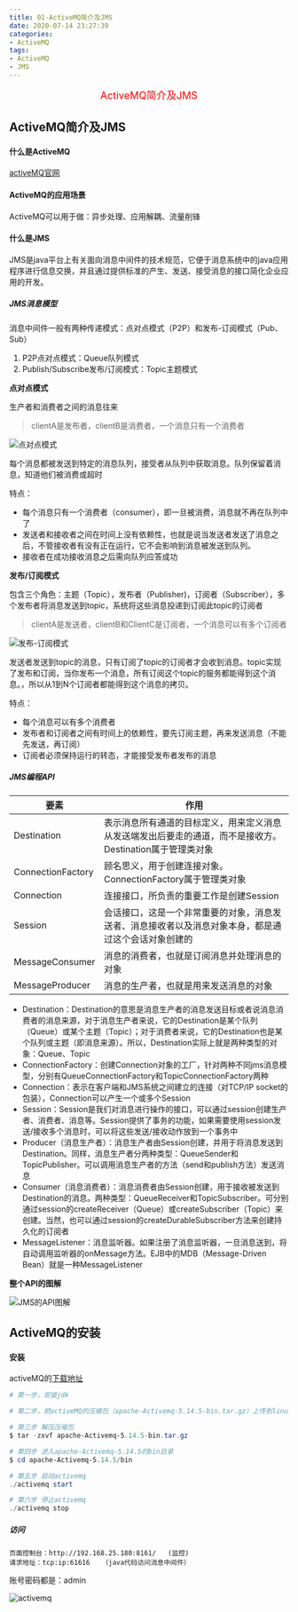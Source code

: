 ```yaml
---
title: 01-ActiveMQ简介及JMS
date: 2020-07-14 23:27:39
categories:
- ActiveMQ
tags:
- ActiveMQ
- JMS
---
```


<center><font size=4 color="red">ActiveMQ简介及JMS</font></center>

<!--more-->

## ActiveMQ简介及JMS

#### 什么是ActiveMQ

[activeMQ官网](http://activemq.apache.org/)

#### ActiveMQ的应用场景

ActiveMQ可以用于做：异步处理、应用解耦、流量削锋

#### 什么是JMS

JMS是java平台上有关面向消息中间件的技术规范，它便于消息系统中的java应用程序进行信息交换，并且通过提供标准的产生、发送、接受消息的接口简化企业应用的开发。

##### JMS消息模型

消息中间件一般有两种传递模式：点对点模式（P2P）和发布-订阅模式（Pub、Sub）

1. P2P点对点模式：Queue队列模式
2. Publish/Subscribe发布/订阅模式：Topic主题模式

**点对点模式**

生产者和消费者之间的消息往来

> clientA是发布者，clientB是消费者，一个消息只有一个消费者

![点对点模式](点对点模式.png)

每个消息都被发送到特定的消息队列，接受者从队列中获取消息。队列保留着消息，知道他们被消费或超时

特点：

* 每个消息只有一个消费者（consumer），即一旦被消费，消息就不再在队列中了
* 发送者和接收者之间在时间上没有依赖性，也就是说当发送者发送了消息之后，不管接收者有没有正在运行，它不会影响到消息被发送到队列。
* 接收者在成功接收消息之后需向队列应答成功

**发布/订阅模式**

包含三个角色：主题（Topic），发布者（Publisher)，订阅者（Subscriber），多个发布者将消息发送到topic，系统将这些消息投递到订阅此topic的订阅者

> clientA是发送者，clientB和ClientC是订阅者，一个消息可以有多个订阅者

![发布-订阅模式](发布-订阅模式.png)

发送者发送到topic的消息，只有订阅了topic的订阅者才会收到消息。topic实现了发布和订阅，当你发布一个消息，所有订阅这个topic的服务都能得到这个消息。，所以从1到N个订阅者都能得到这个消息的拷贝。

特点：

* 每个消息可以有多个消费者
* 发布者和订阅者之间有时间上的依赖性，要先订阅主题，再来发送消息（不能先发送，再订阅）
* 订阅者必须保持运行的转态，才能接受发布者发布的消息

##### JMS编程API

| 要素              | 作用                                                         |
| ----------------- | ------------------------------------------------------------ |
| Destination       | 表示消息所有通道的目标定义，用来定义消息从发送端发出后要走的通道，而不是接收方。Destination属于管理类对象 |
| ConnectionFactory | 顾名思义，用于创建连接对象。ConnectionFactory属于管理类对象  |
| Connection        | 连接接口，所负责的重要工作是创建Session                      |
| Session           | 会话接口，这是一个非常重要的对象，消息发送者、消息接收者以及消息对象本身，都是通过这个会话对象创建的 |
| MessageConsumer   | 消息的消费者，也就是订阅消息并处理消息的对象                 |
| MessageProducer   | 消息的生产者，也就是用来发送消息的对象                       |

* Destination：Destination的意思是消息生产者的消息发送目标或者说消息消费者的消息来源，对于消息生产者来说，它的Destination是某个队列（Queue）或某个主题（Topic）；对于消费者来说，它的Destination也是某个队列或主题（即消息来源）。所以，Destination实际上就是两种类型的对象：Queue、Topic
* ConnectionFactory：创建Connection对象的工厂，针对两种不同jms消息模型，分别有QueueConnectionFactory和TopicConnectionFactory两种
* Connection：表示在客户端和JMS系统之间建立的连接（对TCP/IP socket的包装），Connection可以产生一个或多个Session
* Session：Session是我们对消息进行操作的接口，可以通过session创建生产者、消费者、消息等。Session提供了事务的功能，如果需要使用session发送/接收多个消息时，可以将这些发送/接收动作放到一个事务中
* Producer（消息生产者）：消息生产者由Session创建，并用于将消息发送到Destination。同样，消息生产者分两种类型：QueueSender和TopicPublisher。可以调用消息生产者的方法（send和publish方法）发送消息
* Consumer（消息消费者）：消息消费者由Session创建，用于接收被发送到Destination的消息。两种类型：QueueReceiver和TopicSubscriber。可分别通过session的createReceiver（Queue）或createSubscriber（Topic）来创建。当然，也可以通过session的createDurableSubscriber方法来创建持久化的订阅者
* MessageListener：消息监听器。如果注册了消息监听器，一旦消息送到，将自动调用监听器的onMessage方法。EJB中的MDB（Message-Driven Bean）就是一种MessageListener

**整个API的图解**

![JMS的API图解](JMS的API图解.png)

## ActiveMQ的安装

#### 安装

activeMQ的[下载地址](http://activemq.apache.org/download-archives)

```powershell
# 第一步，安装jdk

# 第二步，把activeMQ的压缩包（apache-Activemq-5.14.5-bin.tar.gz）上传到linux系统

# 第三步 解压压缩包
$ tar -zxvf apache-Activemq-5.14.5-bin.tar.gz

# 第四步 进入apache-Activemq-5.14.5的bin目录
$ cd apache-Activemq-5.14.5/bin

# 第五步 启动activemq
./activemq start

# 第六步 停止activemq
./activemq stop
```

##### 访问

```
页面控制台：http://192.168.25.180:8161/   (监控)
请求地址：tcp:ip:61616   （java代码访问消息中间件）
```

账号密码都是：admin

![activemq](activemq.png)

